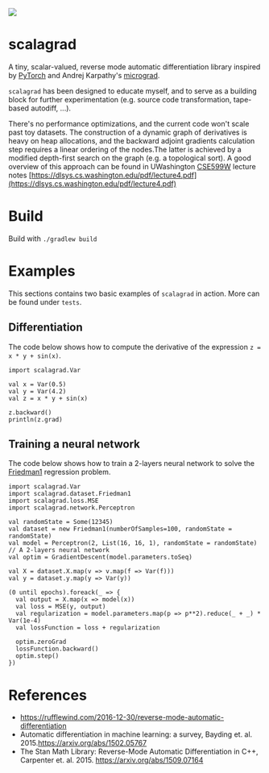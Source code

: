 ![](https://github.com/gmodena/scalagrad/workflows/build/badge.svg)
# scalagrad
A tiny, scalar-valued, reverse mode automatic differentiation library inspired by 
[PyTorch](https://pytorch.org/) and Andrej Karpathy's [micrograd](https://github.com/karpathy/micrograd/).

`scalagrad` has been designed to educate myself, and to serve as a building block for
further experimentation (e.g. source code transformation, tape-based autodiff, ...). 

There's no performance optimizations,
and the current code won't scale past toy datasets. The construction of a dynamic graph of derivatives is heavy on heap allocations,
and the backward adjoint gradients calculation step requires a linear ordering of the nodes.The latter is achieved by a modified depth-first search
on the graph (e.g. a topological sort). A good overview of this approach can be found in UWashington [CSE599W](https://dlsys.cs.washington.edu/) lecture notes 
[https://dlsys.cs.washington.edu/pdf/lecture4.pdf](https://dlsys.cs.washington.edu/pdf/lecture4.pdf)

# Build

Build with
`./gradlew build`

# Examples
This sections contains two basic examples of `scalagrad` in action. More can be found under `tests`.

## Differentiation

The code below shows how to compute the derivative of the expression `z = x * y + sin(x)`.

```
import scalagrad.Var

val x = Var(0.5)
val y = Var(4.2)
val z = x * y + sin(x)

z.backward()
println(z.grad)
```

## Training a neural network

The code below shows how to train a 2-layers neural network to solve the
[Friedman1](https://projecteuclid.org/euclid.aos/1176347963) regression problem.
```
import scalagrad.Var
import scalagrad.dataset.Friedman1
import scalagrad.loss.MSE
import scalagrad.network.Perceptron

val randomState = Some(12345)
val dataset = new Friedman1(numberOfSamples=100, randomState = randomState)
val model = Perceptron(2, List(16, 16, 1), randomState = randomState) // A 2-layers neural network
val optim = GradientDescent(model.parameters.toSeq)

val X = dataset.X.map(v => v.map(f => Var(f)))
val y = dataset.y.map(y => Var(y))

(0 until epochs).foreack(_ => {
  val output = X.map(x => model(x))
  val loss = MSE(y, output)
  val regularization = model.parameters.map(p => p**2).reduce(_ + _) * Var(1e-4)
  val lossFunction = loss + regularization

  optim.zeroGrad
  lossFunction.backward()
  optim.step()
})
```

# References
- https://rufflewind.com/2016-12-30/reverse-mode-automatic-differentiation
- Automatic differentiation in machine learning: a survey, Bayding et. al. 2015.https://arxiv.org/abs/1502.05767
- The Stan Math Library: Reverse-Mode Automatic Differentiation in C++, Carpenter et. al. 2015. https://arxiv.org/abs/1509.07164
